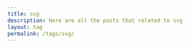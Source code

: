 ```yaml
---
title: svg
description: Here are all the posts that related to svg
layout: tag
permalink: /tags/svg/
---
```

